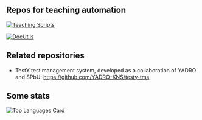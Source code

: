 ## Repos for teaching automation

[![Teaching Scripts](https://github-readme-stats.vercel.app/api/pin/?username=yurii-litvinov&repo=TeachingScripts)](https://github.com/yurii-litvinov/TeachingScripts)

[![DocUtils](https://github-readme-stats.vercel.app/api/pin/?username=yurii-litvinov&repo=DocUtils)](https://github.com/yurii-litvinov/DocUtils)

## Related repositories

- TestY test management system, developed as a collaboration of YADRO and SPbU: https://github.com/YADRO-KNS/testy-tms

## Some stats

![Top Languages Card](https://github-readme-stats.vercel.app/api/top-langs/?username=yurii-litvinov&layout=compact)
